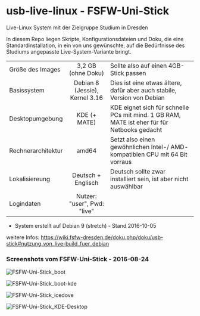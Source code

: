 # usb-live-linux - FSFW-Uni-Stick

Live-Linux System mit der Zielgruppe Studium in Dresden

In diesem Repo liegen Skripte, Konfigurationsdateien und Doku, die eine Standardinstallation, in ein von uns gewünschte, auf die Bedürfnisse des Studiums angepasste Live-System-Variante bringt.

|						|								|																		|
|:----------------------|:-----------------------------:|:----------------------------------------------------------------------|
|Größe des Images		|3,2 GB	(ohne Doku)				|Sollte also auf einen 4GB-Stick passen                        			|
|Basissystem			|Debian 8 (Jessie), Kernel 3.16	|Dies ist eine etwas ältere, dafür aber auch stabile, Version von Debian	|
|Desktopumgebung		|KDE (+ MATE)					|KDE eignet sich für schnelle PCs mit mind. 1 GB RAM, MATE ist eher für für Netbooks gedacht	|
|Rechnerarchitektur		|amd64							|Setzt also einen gewöhnlichen Intel-/ AMD- kompatiblen CPU mit 64 Bit vorraus	|
|Lokalisiereung			|Deutsch + Englisch				|Deutsch sollte zwar installiert sein, ist aber nicht auswählbar		|
|Logindaten				|Nutzer: "user", Pwd: "live"	|																		|

- System erstellt auf Debian 9 (stretch) - Stand 2016-10-05

weitere Infos:
https://wiki.fsfw-dresden.de/doku.php/doku/usb-stick#nutzung_von_live-build_fuer_debian

### Screenshots vom FSFW-Uni-Stick - 2016-08-24  ###

![FSFW-Uni-Stick_boot](doc/media/FSFW-Uni-Stick_boot_1024x768.png)

![FSFW-Uni-Stick_boot-kde](doc/media/FSFW_Uni-Stick_boot-kde_1024x768.png)

![FSFW-Uni-Stick_icedove](doc/media/FSFW-Uni-Stick_icedove_1024x768.png)

![FSFW-Uni-Stick_KDE-Desktop](doc/media/FSFW-Uni-Stick_KDE-Desktop_1024x768.png)

